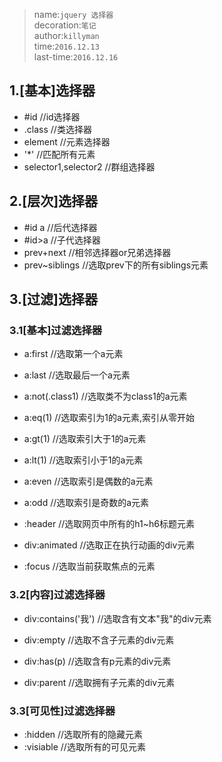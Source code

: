 > name:`jquery 选择器`   
> decoration:`笔记`  
> author:`killyman`  
> time:`2016.12.13`  
> last-time:`2016.12.16`  

## 1.[基本]选择器  
 * #id     //id选择器
 * .class  //类选择器
 * element //元素选择器
 * '*'       //匹配所有元素
 * selector1,selector2     //群组选择器

## 2.[层次]选择器
* #id a   //后代选择器
* #id>a   //子代选择器
* prev+next //相邻选择器or兄弟选择器
* prev~siblings //选取prev下的所有siblings元素

## 3.[过滤]选择器

### 3.1[基本]过滤选择器
* a:first //选取第一个a元素
* a:last  //选取最后一个a元素
* a:not(.class1) //选取类不为class1的a元素
* a:eq(1) //选取索引为1的a元素,索引从零开始
* a:gt(1) //选取索引大于1的a元素
* a:lt(1) //选取索引小于1的a元素

* a:even //选取索引是偶数的a元素
* a:odd //选取索引是奇数的a元素

* :header //选取网页中所有的h1~h6标题元素
* div:animated //选取正在执行动画的div元素
* :focus //选取当前获取焦点的元素

### 3.2[内容]过滤选择器
* div:contains('我') //选取含有文本"我"的div元素
* div:empty          //选取不含子元素的div元素
* div:has(p)         //选取含有p元素的div元素

* div:parent         //选取拥有子元素的div元素

### 3.3[可见性]过滤选择器
* :hidden //选取所有的隐藏元素
* :visiable //选取所有的可见元素